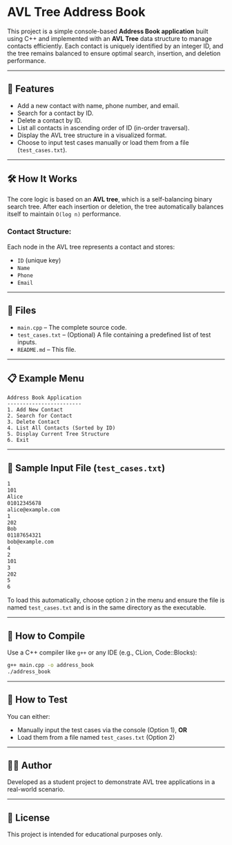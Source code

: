# AVL Tree Address Book

This project is a simple console-based **Address Book application** built using C++ and implemented with an **AVL Tree** data structure to manage contacts efficiently. Each contact is uniquely identified by an integer ID, and the tree remains balanced to ensure optimal search, insertion, and deletion performance.

---

## 🧠 Features

- Add a new contact with name, phone number, and email.
- Search for a contact by ID.
- Delete a contact by ID.
- List all contacts in ascending order of ID (in-order traversal).
- Display the AVL tree structure in a visualized format.
- Choose to input test cases manually or load them from a file (`test_cases.txt`).

---

## 🛠 How It Works

The core logic is based on an **AVL tree**, which is a self-balancing binary search tree. After each insertion or deletion, the tree automatically balances itself to maintain `O(log n)` performance.

### Contact Structure:
Each node in the AVL tree represents a contact and stores:
- `ID` (unique key)
- `Name`
- `Phone`
- `Email`

---

## 📂 Files

- `main.cpp` – The complete source code.
- `test_cases.txt` – (Optional) A file containing a predefined list of test inputs.
- `README.md` – This file.

---

## 📋 Example Menu

```
Address Book Application
------------------------
1. Add New Contact
2. Search for Contact
3. Delete Contact
4. List All Contacts (Sorted by ID)
5. Display Current Tree Structure
6. Exit
```

---

## 📎 Sample Input File (`test_cases.txt`)

```txt
1
101
Alice
01012345678
alice@example.com
1
202
Bob
01187654321
bob@example.com
4
2
101
3
202
5
6
```

To load this automatically, choose option `2` in the menu and ensure the file is named `test_cases.txt` and is in the same directory as the executable.

---

## 🚀 How to Compile

Use a C++ compiler like `g++` or any IDE (e.g., CLion, Code::Blocks):

```bash
g++ main.cpp -o address_book
./address_book
```

---

## 🧪 How to Test

You can either:
- Manually input the test cases via the console (Option 1), **OR**
- Load them from a file named `test_cases.txt` (Option 2)

---

## 👨‍💻 Author

Developed as a student project to demonstrate AVL tree applications in a real-world scenario.

---

## 📜 License

This project is intended for educational purposes only.
